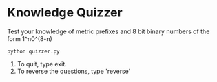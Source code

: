 # Knowledge Quizzer

Test your knowledge of metric prefixes and 8 bit binary numbers of the form 1^n0^(8-n)

```
python quizzer.py
```

1. To quit, type exit. 
2. To reverse the questions, type 'reverse'
